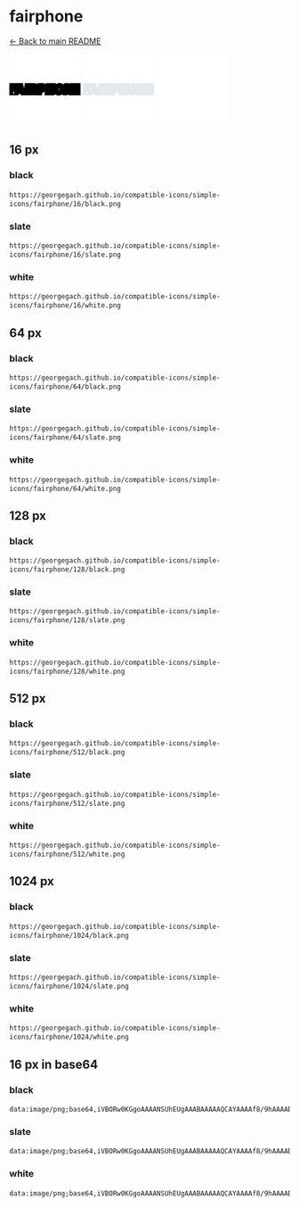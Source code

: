 # fairphone

[← Back to main README](../../README.md)


<img src="./128/black.png" width="128" alt="fairphone black icon" />
<img src="./128/slate.png" width="128" alt="fairphone slate icon" />
<img src="./128/white.png" width="128" alt="fairphone white icon" />

## 16 px

### black
```
https://georgegach.github.io/compatible-icons/simple-icons/fairphone/16/black.png
```

### slate
```
https://georgegach.github.io/compatible-icons/simple-icons/fairphone/16/slate.png
```

### white
```
https://georgegach.github.io/compatible-icons/simple-icons/fairphone/16/white.png
```

## 64 px

### black
```
https://georgegach.github.io/compatible-icons/simple-icons/fairphone/64/black.png
```

### slate
```
https://georgegach.github.io/compatible-icons/simple-icons/fairphone/64/slate.png
```

### white
```
https://georgegach.github.io/compatible-icons/simple-icons/fairphone/64/white.png
```

## 128 px

### black
```
https://georgegach.github.io/compatible-icons/simple-icons/fairphone/128/black.png
```

### slate
```
https://georgegach.github.io/compatible-icons/simple-icons/fairphone/128/slate.png
```

### white
```
https://georgegach.github.io/compatible-icons/simple-icons/fairphone/128/white.png
```

## 512 px

### black
```
https://georgegach.github.io/compatible-icons/simple-icons/fairphone/512/black.png
```

### slate
```
https://georgegach.github.io/compatible-icons/simple-icons/fairphone/512/slate.png
```

### white
```
https://georgegach.github.io/compatible-icons/simple-icons/fairphone/512/white.png
```

## 1024 px

### black
```
https://georgegach.github.io/compatible-icons/simple-icons/fairphone/1024/black.png
```

### slate
```
https://georgegach.github.io/compatible-icons/simple-icons/fairphone/1024/slate.png
```

### white
```
https://georgegach.github.io/compatible-icons/simple-icons/fairphone/1024/white.png
```

## 16 px in base64

### black
```
data:image/png;base64,iVBORw0KGgoAAAANSUhEUgAAABAAAAAQCAYAAAAf8/9hAAAABmJLR0QA/wD/AP+gvaeTAAAAf0lEQVQ4je3QMQrCUBAE0BcFUcFGEK/gJQRPY+0JvYEHEKxtLIKBgBjyf5otUsRKwSYDwxQzu+wsI/6PAie0yLhihyea8GdY4oEKC2wwxxRSDOcI5QE2oWnA8+4F+ky4fVj0Cm0LHCN8wT7q1FjhjEPUvcfJW5RYY/LN/0b8Ch2I9y5t8guGGAAAAABJRU5ErkJggg==
```

### slate
```
data:image/png;base64,iVBORw0KGgoAAAANSUhEUgAAABAAAAAQCAYAAAAf8/9hAAAABmJLR0QA/wD/AP+gvaeTAAAAr0lEQVQ4je2QMUoDUBBE3+z/igo2oniFXELwQBae0Bt4AAsRLCSgEA1YiH9nLfxFIGUEm7xqZtmdgYU9/4+elqvbHpFAueohpIXTH3Z894aqfEjESbleFVonOo70RXQd2TQ9L98NaAa+AefbNRpUdaA2dgEIpIEY028eF+LxV1Wfs5yJX9O7V+ZNET7odT/MlSIy0Gc6T7Hv1Po1gMovtpqaLj1YIZ+ptdjpgXv+iB/za0lDLUr+hQAAAABJRU5ErkJggg==
```

### white
```
data:image/png;base64,iVBORw0KGgoAAAANSUhEUgAAABAAAAAQCAYAAAAf8/9hAAAABmJLR0QA/wD/AP+gvaeTAAAAhElEQVQ4je3OMQ4BcRDF4e9vN4JEI8QVXELiNGondAMHUGg1JEKiELs7mikU+m38mjeT9yZv+NM/JSJ2aBE4YoU73igYYoILHhhjgRGqEhFdBuGK+Y+iBnWWlG9jkGaT+/dx4JRzndqmvlK7EhFbdDhgnaEnpthjk+EzKixxwywf+NM7HxB/IrpgUcSvAAAAAElFTkSuQmCC
```

